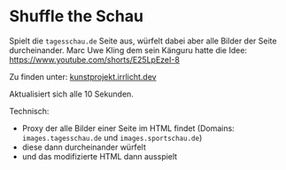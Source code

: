 # Shuffle the Schau

Spielt die `tagesschau.de` Seite aus, würfelt dabei aber alle Bilder der Seite durcheinander. Marc Uwe Kling dem sein Känguru hatte die Idee: https://www.youtube.com/shorts/E25LpEzeI-8

Zu finden unter: [kunstprojekt.irrlicht.dev](https://kunstprojekt.irrlicht.dev)

Aktualisiert sich alle 10 Sekunden.

Technisch:
- Proxy der alle Bilder einer Seite im HTML findet (Domains: `images.tagesschau.de` und `images.sportschau.de`)
- diese dann durcheinander würfelt
- und das modifizierte HTML dann ausspielt
